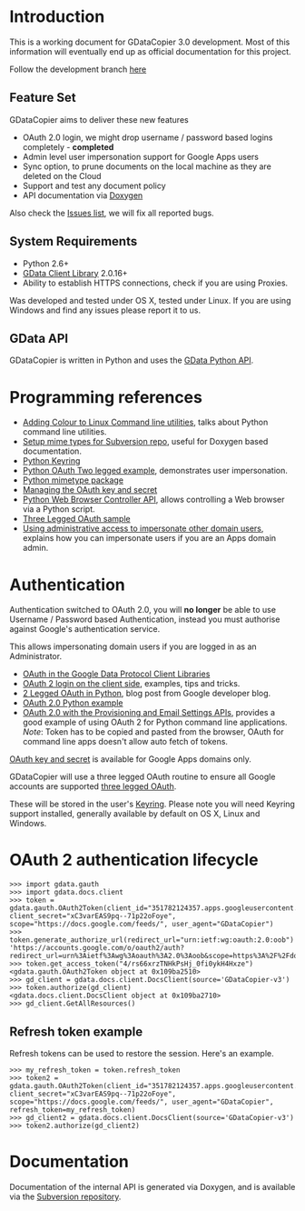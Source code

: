

# Introduction #

This is a working document for GDataCopier 3.0 development. Most of this information will eventually end up as official documentation for this project.

Follow the development branch [here](https://gdatacopier.googlecode.com/svn/trunk)

## Feature Set ##

GDataCopier aims to deliver these new features

  * OAuth 2.0 login, we might drop username / password based logins completely - **completed**
  * Admin level user impersonation support for Google Apps users
  * Sync option, to prune documents on the local machine as they are deleted on the Cloud
  * Support and test any document policy
  * API documentation via [Doxygen](http://www.stack.nl/~dimitri/doxygen/)

Also check the [Issues list](http://code.google.com/p/gdatacopier/issues/list), we will fix all reported bugs.

## System Requirements ##

  * Python 2.6+
  * [GData Client Library](http://code.google.com/p/gdata-python-client/downloads/list) 2.0.16+
  * Ability to establish HTTPS connections, check if you are using Proxies.

Was developed and tested under OS X, tested under Linux. If you are using Windows and find any issues please report it to us.

## GData API ##

GDataCopier is written in Python and uses the [GData Python API](http://code.google.com/apis/documents/docs/3.0/developers_guide_python.html).

# Programming references #

  * [Adding Colour to Linux Command line utilities](http://travelingfrontiers.wordpress.com/2010/08/22/how-to-add-colors-to-linux-command-line-output/), talks about Python command line utilities.
  * [Setup mime types for Subversion repo](http://wisdom.etk.com.au/index.php/Setting_up_mime-types_for_serving_HTML_content_out_of_Subversion), useful for Doxygen based documentation.
  * [Python Keyring](http://pypi.python.org/pypi/keyring)
  * [Python OAuth Two legged example](http://code.google.com/p/gdata-python-client/source/browse/samples/oauth/TwoLeggedOAuthExample.py), demonstrates user impersonation.
  * [Python mimetype package](http://docs.python.org/library/mimetypes.html)
  * [Managing the OAuth key and secret](http://support.google.com/a/bin/answer.py?hl=en&answer=162105)
  * [Python Web Browser Controller API](http://docs.python.org/library/webbrowser.html), allows controlling a Web browser via  a Python script.
  * [Three Legged OAuth sample](http://code.google.com/p/gdata-python-client/source/browse/samples/oauth/oauth_example.py)
  * [Using administrative access to impersonate other domain users](http://packages.python.org/gdata/docs/impersonating.html), explains how you can impersonate users if you are an Apps domain admin.

# Authentication #

Authentication switched to OAuth 2.0, you will **no longer** be able to use Username / Password based Authentication, instead you must authorise against Google's authentication service.

This allows impersonating domain users if you are logged in as an Administrator.

  * [OAuth in the Google Data Protocol Client Libraries](http://code.google.com/apis/gdata/docs/auth/oauth.html#NoLibrary)
  * [OAuth 2 login on the client side](http://code.google.com/p/google-api-python-client/wiki/OAuth2), examples, tips and tricks.
  * [2 Legged OAuth in Python](http://gdatatips.blogspot.com.au/2008/11/2-legged-oauth-in-python.html), blog post from Google developer blog.
  * [OAuth 2.0 Python example](http://googleappsdeveloper.blogspot.com.au/2011/09/python-oauth-20-google-data-apis.html)
  * [OAuth 2.0 with the Provisioning and Email Settings APIs](http://code.google.com/googleapps/domain/articles/provisioningoauth2console.html), provides a good example of using OAuth 2 for Python command line applications. _Note_: Token has to be copied and pasted from the browser, OAuth for command line apps doesn't allow auto fetch of tokens.

[OAuth key and secret](http://support.google.com/a/bin/answer.py?hl=en&answer=162105) is available for Google Apps domains only.

GDataCopier will use a three legged OAuth routine to ensure all Google accounts are supported [three legged OAuth](http://code.google.com/apis/gdata/docs/auth/oauth.html).

These will be stored in the user's [Keyring](http://pypi.python.org/pypi/keyring). Please note you will need Keyring support installed, generally available by default on OS X, Linux and Windows.

# OAuth 2 authentication lifecycle #

```
>>> import gdata.gauth
>>> import gdata.docs.client
>>> token = gdata.gauth.OAuth2Token(client_id="351782124357.apps.googleusercontent.com", client_secret="xC3varEAS9pq--71p22oFoye", scope="https://docs.google.com/feeds/", user_agent="GDataCopier")
>>> token.generate_authorize_url(redirect_url="urn:ietf:wg:oauth:2.0:oob")
'https://accounts.google.com/o/oauth2/auth?redirect_url=urn%3Aietf%3Awg%3Aoauth%3A2.0%3Aoob&scope=https%3A%2F%2Fdocs.google.com%2Ffeeds%2F&redirect_uri=oob&response_type=code&client_id=351782124357.apps.googleusercontent.com'
>>> token.get_access_token("4/rs66xrzTNHkPsHj_0fi0ykH4Hxze")
<gdata.gauth.OAuth2Token object at 0x109ba2510>
>>> gd_client = gdata.docs.client.DocsClient(source='GDataCopier-v3')
>>> token.authorize(gd_client)
<gdata.docs.client.DocsClient object at 0x109ba2710>
>>> gd_client.GetAllResources()
```

## Refresh token example ##

Refresh tokens can be used to restore the session. Here's an example.

```
>>> my_refresh_token = token.refresh_token
>>> token2 = gdata.gauth.OAuth2Token(client_id="351782124357.apps.googleusercontent.com", client_secret="xC3varEAS9pq--71p22oFoye", scope="https://docs.google.com/feeds/", user_agent="GDataCopier", refresh_token=my_refresh_token)
>>> gd_client2 = gdata.docs.client.DocsClient(source='GDataCopier-v3')
>>> token2.authorize(gd_client2)
```

# Documentation #

Documentation of the internal API is generated via Doxygen, and is available via the [Subversion repository](http://gdatacopier.googlecode.com/svn/trunk/docs/html/index.html).